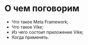 # О чем поговорим

<style>
    [data-slidev-no="6"] li {
        font-size: 2rem;
    }
</style>

<v-clicks>

- Что такое Meta Framework;
- Что такое Vike;
- Из чего состоит приложение Vike;
- Когда применять.

</v-clicks>



